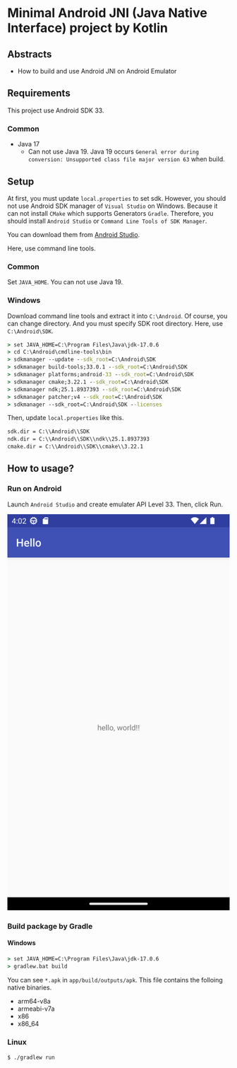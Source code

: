 # Minimal Android JNI (Java Native Interface) project by Kotlin

## Abstracts

* How to build and use Android JNI on Android Emulator

## Requirements

This project use Android SDK 33.

### Common

* Java 17
  * Can not use Java 19. Java 19 occurs `General error during conversion: Unsupported class file major version 63` when build.

## Setup

At first, you must update `local.properties` to set sdk.
However, you should not use Android SDK manager of `Visual Studio` on Windows.
Because it can not install `CMake` which supports Generators `Gradle`.
Therefore, you should install `Android Studio` or `Command Line Tools of SDK Manager`.

You can download them from [Android Studio](https://developer.android.com/studio).

Here, use command line tools.

### Common

Set `JAVA_HOME`.
You can not use Java 19.

### Windows

Download command line tools and extract it into `C:\Android`. Of course, you can change directory. 
And you must specify SDK root directory. Here, use `C:\Android\SDK`.

````bat
> set JAVA_HOME=C:\Program Files\Java\jdk-17.0.6
> cd C:\Android\cmdline-tools\bin
> sdkmanager --update --sdk_root=C:\Android\SDK
> sdkmanager build-tools;33.0.1 --sdk_root=C:\Android\SDK
> sdkmanager platforms;android-33 --sdk_root=C:\Android\SDK
> sdkmanager cmake;3.22.1 --sdk_root=C:\Android\SDK
> sdkmanager ndk;25.1.8937393 --sdk_root=C:\Android\SDK
> sdkmanager patcher;v4 --sdk_root=C:\Android\SDK
> sdkmanager --sdk_root=C:\Android\SDK --licenses
````

Then, update `local.properties` like this.

````txt
sdk.dir = C:\\Android\\SDK
ndk.dir = C:\\Android\\SDK\\ndk\\25.1.8937393
cmake.dir = C:\\Android\\SDK\\cmake\\3.22.1
````

## How to usage?

### Run on Android

Launch `Android Studio` and create emulater API Level 33.
Then, click Run.

<img src="./images/Screenshot.png" />

### Build package by Gradle

#### Windows

````bat
> set JAVA_HOME=C:\Program Files\Java\jdk-17.0.6
> gradlew.bat build
````

You can see `*.apk` in `app/build/outputs/apk`.
This file contains the folloing native binaries.

* arm64-v8a
* armeabi-v7a
* x86
* x86_64

### Linux

````sh
$ ./gradlew run
````

